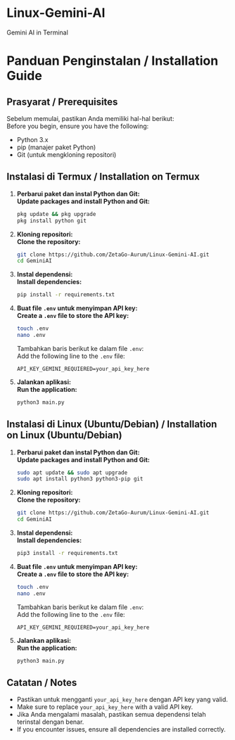 # Linux-Gemini-AI
Gemini AI in Terminal

# Panduan Penginstalan / Installation Guide

## Prasyarat / Prerequisites
Sebelum memulai, pastikan Anda memiliki hal-hal berikut:  
Before you begin, ensure you have the following:
- Python 3.x
- pip (manajer paket Python)  
- Git (untuk mengkloning repositori)  

## Instalasi di Termux / Installation on Termux

1. **Perbarui paket dan instal Python dan Git:**  
   **Update packages and install Python and Git:**
   ```bash
   pkg update && pkg upgrade
   pkg install python git
   ```

2. **Kloning repositori:**  
   **Clone the repository:**
   ```bash
   git clone https://github.com/ZetaGo-Aurum/Linux-Gemini-AI.git
   cd GeminiAI
   ```

3. **Instal dependensi:**  
   **Install dependencies:**
   ```bash
   pip install -r requirements.txt
   ```

4. **Buat file `.env` untuk menyimpan API key:**  
   **Create a `.env` file to store the API key:**
   ```bash
   touch .env
   nano .env
   ```
   Tambahkan baris berikut ke dalam file `.env`:  
   Add the following line to the `.env` file:
   ```
   API_KEY_GEMINI_REQUIERED=your_api_key_here
   ```

5. **Jalankan aplikasi:**  
   **Run the application:**
   ```bash
   python3 main.py
   ```

## Instalasi di Linux (Ubuntu/Debian) / Installation on Linux (Ubuntu/Debian)

1. **Perbarui paket dan instal Python dan Git:**  
   **Update packages and install Python and Git:**
   ```bash
   sudo apt update && sudo apt upgrade
   sudo apt install python3 python3-pip git
   ```

2. **Kloning repositori:**  
   **Clone the repository:**
   ```bash
   git clone https://github.com/ZetaGo-Aurum/Linux-Gemini-AI.git
   cd GeminiAI
   ```

3. **Instal dependensi:**  
   **Install dependencies:**
   ```bash
   pip3 install -r requirements.txt
   ```

4. **Buat file `.env` untuk menyimpan API key:**  
   **Create a `.env` file to store the API key:**
   ```bash
   touch .env
   nano .env
   ```
   Tambahkan baris berikut ke dalam file `.env`:  
   Add the following line to the `.env` file:
   ```
   API_KEY_GEMINI_REQUIERED=your_api_key_here
   ```

5. **Jalankan aplikasi:**  
   **Run the application:**
   ```bash
   python3 main.py
   ```

## Catatan / Notes
- Pastikan untuk mengganti `your_api_key_here` dengan API key yang valid.  
- Make sure to replace `your_api_key_here` with a valid API key.
- Jika Anda mengalami masalah, pastikan semua dependensi telah terinstal dengan benar.  
- If you encounter issues, ensure all dependencies are installed correctly.
